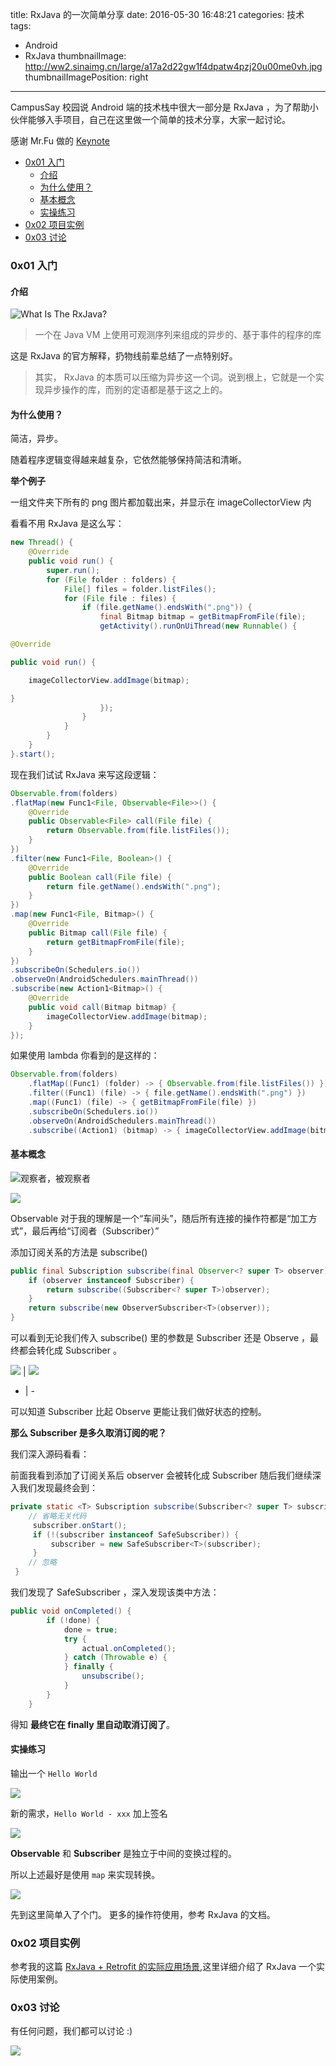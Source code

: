 title: RxJava 的一次简单分享
date: 2016-05-30 16:48:21
categories: 技术
tags:
- Android
- RxJava
thumbnailImage: http://ww2.sinaimg.cn/large/a17a2d22gw1f4dpatw4pzj20u00me0vh.jpg
thumbnailImagePosition: right
---


CampusSay 校园说 Android 端的技术栈中很大一部分是 RxJava ，为了帮助小伙伴能够入手项目，自己在这里做一个简单的技术分享，大家一起讨论。

感谢 Mr.Fu 做的 [Keynote](http://mrfu.me/rxjava-keynote/#)

<!-- more -->

<!-- toc -->

- [0x01 入门](#0x01-入门)
	- [介绍](#介绍)
	- [为什么使用？](#为什么使用)
	- [基本概念](#基本概念)
	- [实操练习](#实操练习)
- [0x02 项目实例](#0x02-项目实例)
- [0x03 讨论](#0x03-讨论)

<!-- tocstop -->




### 0x01 入门

#### 介绍

![What Is The RxJava?](http://ww3.sinaimg.cn/large/a17a2d22gw1f4dk4mjsjoj21kw12an52.jpg)


> 一个在 Java VM 上使用可观测序列来组成的异步的、基于事件的程序的库

这是 RxJava 的官方解释，扔物线前辈总结了一点特别好。

> 其实， RxJava 的本质可以压缩为异步这一个词。说到根上，它就是一个实现异步操作的库，而别的定语都是基于这之上的。

#### 为什么使用？

简洁，异步。

随着程序逻辑变得越来越复杂，它依然能够保持简洁和清晰。

**举个例子**

一组文件夹下所有的 png 图片都加载出来，并显示在 imageCollectorView 内

看看不用 RxJava 是这么写：
```java
new Thread() {
    @Override
    public void run() {
        super.run();
        for (File folder : folders) {
            File[] files = folder.listFiles();
            for (File file : files) {
                if (file.getName().endsWith(".png")) {
                    final Bitmap bitmap = getBitmapFromFile(file);
                    getActivity().runOnUiThread(new Runnable() {

@Override

public void run() {

    imageCollectorView.addImage(bitmap);

}
                    });
                }
            }
        }
    }
}.start();
```

现在我们试试 RxJava 来写这段逻辑：
```java
Observable.from(folders)
.flatMap(new Func1<File, Observable<File>>() {
    @Override
    public Observable<File> call(File file) {
        return Observable.from(file.listFiles());
    }
})
.filter(new Func1<File, Boolean>() {
    @Override
    public Boolean call(File file) {
        return file.getName().endsWith(".png");
    }
})
.map(new Func1<File, Bitmap>() {
    @Override
    public Bitmap call(File file) {
        return getBitmapFromFile(file);
    }
})
.subscribeOn(Schedulers.io())
.observeOn(AndroidSchedulers.mainThread())
.subscribe(new Action1<Bitmap>() {
    @Override
    public void call(Bitmap bitmap) {
        imageCollectorView.addImage(bitmap);
    }
});
```
如果使用 lambda 你看到的是这样的：
```java
Observable.from(folders)
    .flatMap((Func1) (folder) -> { Observable.from(file.listFiles()) })
    .filter((Func1) (file) -> { file.getName().endsWith(".png") })
    .map((Func1) (file) -> { getBitmapFromFile(file) })
    .subscribeOn(Schedulers.io())
    .observeOn(AndroidSchedulers.mainThread())
    .subscribe((Action1) (bitmap) -> { imageCollectorView.addImage(bitmap) });
```

#### 基本概念

![观察者，被观察者](http://ww2.sinaimg.cn/large/a17a2d22gw1f4dnhakt0qj21kw0zk0yn.jpg)

![](http://ww4.sinaimg.cn/large/a17a2d22gw1f4dnnnfubsj21kw0zk0xz.jpg)

Observable 对于我的理解是一个“车间头”，随后所有连接的操作符都是“加工方式”，最后再给“订阅者（Subscriber）”

添加订阅关系的方法是 subscribe()
```java
public final Subscription subscribe(final Observer<? super T> observer) {
    if (observer instanceof Subscriber) {
        return subscribe((Subscriber<? super T>)observer);
    }
    return subscribe(new ObserverSubscriber<T>(observer));
}
```
可以看到无论我们传入 subscribe() 里的参数是 Subscriber 还是 Observe ，最终都会转化成 Subscriber 。

![](http://ww3.sinaimg.cn/large/a17a2d22gw1f4do6au7f5j20j60k2n1k.jpg) | ![](http://ww4.sinaimg.cn/large/a17a2d22gw1f4do6soeodj20j20m43zs.jpg)
- | -

可以知道 Subscriber 比起 Observe 更能让我们做好状态的控制。

**那么 Subscriber 是多久取消订阅的呢？**

我们深入源码看看：

前面我看到添加了订阅关系后 observer 会被转化成 Subscriber 随后我们继续深入我们发现最终会到：
```java
private static <T> Subscription subscribe(Subscriber<? super T> subscriber, Observable<T> observable) {
	// 省略无关代码
	 subscriber.onStart();
	 if (!(subscriber instanceof SafeSubscriber)) {
		 subscriber = new SafeSubscriber<T>(subscriber);
	 }
	// 忽略
 }
```
我们发现了 SafeSubscriber ，深入发现该类中方法：
```java
public void onCompleted() {
        if (!done) {
            done = true;
            try {
                actual.onCompleted();
            } catch (Throwable e) {
            } finally {
                unsubscribe();
            }
        }
    }
```
得知 **最终它在 finally 里自动取消订阅了**。

#### 实操练习

输出一个 `Hello World`

![](http://ww4.sinaimg.cn/large/a17a2d22gw1f4doth2f1fj21kw0zkjvq.jpg)

新的需求，`Hello World - xxx` 加上签名

![](http://ww2.sinaimg.cn/large/a17a2d22gw1f4dovmxj27j21kw0zkgpu.jpg)

**Observable** 和 **Subscriber** 是独立于中间的变换过程的。

所以上述最好是使用 `map` 来实现转换。


![](http://ww3.sinaimg.cn/large/a17a2d22gw1f4doxzdamyj21kw0zkn23.jpg)

先到这里简单入了个门。
更多的操作符使用，参考 RxJava 的文档。

### 0x02 项目实例

参考我的这篇 [RxJava + Retrofit 的实际应用场景](http://imxie.cc/2016/05/24/RxJava-Retrofit-%E7%9A%84%E5%AE%9E%E9%99%85%E5%BA%94%E7%94%A8%E5%9C%BA%E6%99%AF/),这里详细介绍了 RxJava 一个实际使用案例。

### 0x03 讨论
有任何问题，我们都可以讨论 :)

![](http://ww2.sinaimg.cn/large/a17a2d22gw1f4dpatw4pzj20u00me0vh.jpg)
